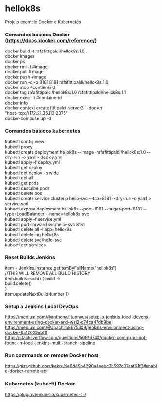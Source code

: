# hellok8s
Projeto exemplo Docker e Kubernetes

### Comandos básicos Docker (https://docs.docker.com/reference/)
docker build -t rafafittipaldi/hellok8s:1.0 .  
docker images  
docker ps  
docker rmi -f #image  
docker pull #image  
docker push #image  
docker run -d -p 8181:8181 rafafittipaldi/hellok8s:1.0  
docker stop #containerid  
docker tag rafafittipaldi/hellok8s:1.0 rafafittipaldi/hellok8s:1.1  
docker exec -it #containerid  
docker info  
docker context create fittipaldi-server2 --docker "host=tcp://172.21.35.113:2375"  
docker-compose up -d

### Comandos básicos kubernetes
kubectl config view  
kubectl proxy  
kubectl create deployment hellok8s --image=rafafittipaldi/hellok8s:1.0 --dry-run -o yaml> deploy.yml  
kubectl apply -f deploy.yml  
kubectl get deploy  
kubectl get deploy -o wide  
kubectl get all  
kubectl get pods  
kubectl describe pods  
kubectl delete pod  
kubectl create service clusterip hello-svc --tcp=8181 --dry-run -o yaml > service.yml  
kubectl expose deployment hellok8s --port=8181 --target-port=8181 --type=LoadBalancer --name=hellok8s-svc  
kubectl apply -f service.yml  
kubectl port-forward svc/hello-svc 8181  
kubectl delete all -l app=hellok8s  
kubectl delete ing hellok8s  
kubectl delete svc/hello-svc  
kubectl get services  

### Reset Builds Jenkins

item = Jenkins.instance.getItemByFullName("hellok8s")  
//THIS WILL REMOVE ALL BUILD HISTORY  
item.builds.each() { build ->  
  build.delete()  
}  
item.updateNextBuildNumber(1)  

### Setup a Jenkins Local DevOps
https://medium.com/@anthony.f.tannous/setup-a-jenkins-local-devops-environment-using-docker-and-wsl2-c74ca47db9be 
https://medium.com/@Joachim8675309/jenkins-environment-using-docker-6a12603ebf9   
https://stackoverflow.com/questions/50916740/docker-command-not-found-in-local-jenkins-multi-branch-pipeline  

### Run commands on remote Docker host
https://gist.github.com/kekru/4e6d49b4290a4eebc7b597c07eaf61f2#enable-docker-remote-api 

### Kubernetes (kubectl) Docker
https://plugins.jenkins.io/kubernetes-cli/   
